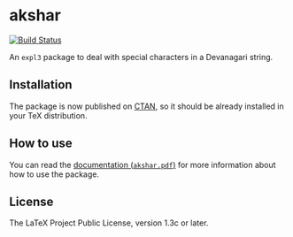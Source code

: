 <!-- https://github.com/joulev/akshar -->

# akshar

[![Build Status](https://travis-ci.com/joulev/akshar.svg?branch=master)](https://travis-ci.com/joulev/akshar)

An `expl3` package to deal with special characters in a Devanagari string.

## Installation

The package is now published on [CTAN](https://ctan.org/pkg/akshar), so it should be already installed in your TeX distribution.

## How to use

You can read the [documentation (`akshar.pdf`)](https://joulev.github.io/akshar/akshar.pdf) for more information about how to use the package.

## License

The LaTeX Project Public License, version 1.3c or later.

